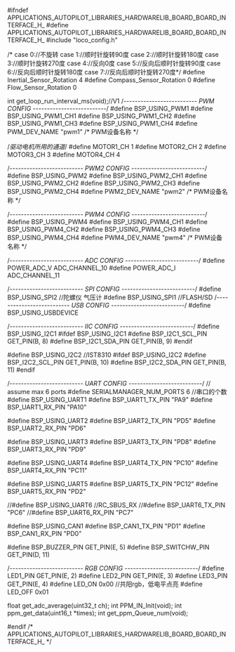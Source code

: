 #ifndef APPLICATIONS_AUTOPILOT_LIBRARIES_HARDWARELIB_BOARD_BOARD_INTERFACE_H_
#define APPLICATIONS_AUTOPILOT_LIBRARIES_HARDWARELIB_BOARD_BOARD_INTERFACE_H_
#include "loco_config.h"

/*
case 0://不旋转
case 1://顺时针旋转90度
case 2://顺时针旋转180度
case 3://顺时针旋转270度
case 4://反向0度
case 5://反向后顺时针旋转90度
case 6://反向后顺时针旋转180度
case 7://反向后顺时针旋转270度*/
#define Inertial_Sensor_Rotation  4
#define Compass_Sensor_Rotation   0
#define Flow_Sensor_Rotation  0

int get_loop_run_interval_ms(void);//V1
/*-------------------------- PWM CONFIG  --------------------------*/
#define BSP_USING_PWM1
#define BSP_USING_PWM1_CH1
#define BSP_USING_PWM1_CH2
#define BSP_USING_PWM1_CH3
#define BSP_USING_PWM1_CH4
#define PWM_DEV_NAME           "pwm1"  /* PWM设备名称 */

/*驱动电机所用的通道*/
#define MOTOR1_CH    1
#define MOTOR2_CH    2
#define MOTOR3_CH    3
#define MOTOR4_CH    4


/*-------------------------- PWM2 CONFIG  --------------------------*/
#define BSP_USING_PWM2
#define BSP_USING_PWM2_CH1
#define BSP_USING_PWM2_CH2
#define BSP_USING_PWM2_CH3
#define BSP_USING_PWM2_CH4
#define PWM2_DEV_NAME           "pwm2"  /* PWM设备名称 */

/*-------------------------- PWM4 CONFIG  --------------------------*/
#define BSP_USING_PWM4
#define BSP_USING_PWM4_CH1
#define BSP_USING_PWM4_CH2
#define BSP_USING_PWM4_CH3
#define BSP_USING_PWM4_CH4
#define PWM4_DEV_NAME           "pwm4"  /* PWM设备名称 */

/*-------------------------- ADC CONFIG  --------------------------*/
#define POWER_ADC_V     ADC_CHANNEL_10
#define POWER_ADC_I     ADC_CHANNEL_11

/*-------------------------- SPI CONFIG  --------------------------*/
#define BSP_USING_SPI2     //陀螺仪 气压计
#define BSP_USING_SPI1     //FLASH/SD
/*-------------------------- USB CONFIG  --------------------------*/
#define BSP_USING_USBDEVICE

/*-------------------------- IIC CONFIG  --------------------------*/
#define BSP_USING_I2C1
#ifdef  BSP_USING_I2C1
#define BSP_I2C1_SCL_PIN    GET_PIN(B, 8)
#define BSP_I2C1_SDA_PIN    GET_PIN(B, 9)
#endif

#define BSP_USING_I2C2      //IST8310
#ifdef  BSP_USING_I2C2
#define BSP_I2C2_SCL_PIN    GET_PIN(B, 10)
#define BSP_I2C2_SDA_PIN    GET_PIN(B, 11)
#endif

/*-------------------------- UART CONFIG  --------------------------*/
// assume max 6 ports
#define SERIALMANAGER_NUM_PORTS 6   //串口的个数
#define BSP_USING_UART1
#define BSP_UART1_TX_PIN       "PA9"
#define BSP_UART1_RX_PIN       "PA10"

#define BSP_USING_UART2
#define BSP_UART2_TX_PIN       "PD5"
#define BSP_UART2_RX_PIN       "PD6"

#define BSP_USING_UART3
#define BSP_UART3_TX_PIN       "PD8"
#define BSP_UART3_RX_PIN       "PD9"

#define BSP_USING_UART4
#define BSP_UART4_TX_PIN       "PC10"
#define BSP_UART4_RX_PIN       "PC11"

#define BSP_USING_UART5
#define BSP_UART5_TX_PIN       "PC12"
#define BSP_UART5_RX_PIN       "PD2"

//#define BSP_USING_UART6        //RC_SBUS_RX
//#define BSP_UART6_TX_PIN       "PC6"
//#define BSP_UART6_RX_PIN       "PC7"

#define BSP_USING_CAN1
#define BSP_CAN1_TX_PIN       "PD1"
#define BSP_CAN1_RX_PIN       "PD0"

#define BSP_BUZZER_PIN     GET_PIN(E, 5)
#define BSP_SWITCHW_PIN    GET_PIN(D, 11)

/*-------------------------- RGB CONFIG  --------------------------*/
#define LED1_PIN       GET_PIN(E, 2)
#define LED2_PIN       GET_PIN(E, 3)
#define LED3_PIN       GET_PIN(E, 4)
#define LED_ON                 0x00     //共阳rgb，低电平点亮
#define LED_OFF                0x01

float get_adc_average(uint32_t ch);
int PPM_IN_Init(void);
int ppm_get_data(uint16_t *times);
int get_ppm_Queue_num(void);

#endif /* APPLICATIONS_AUTOPILOT_LIBRARIES_HARDWARELIB_BOARD_BOARD_INTERFACE_H_ */

